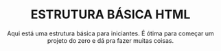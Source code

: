 <h1 align="center"> ESTRUTURA BÁSICA HTML </h1>
<p align="center">Aqui está uma estrutura básica para iniciantes. É ótima para começar um projeto do zero e dá pra fazer muitas coisas.</p>
<align="center" img src="https://user-images.githubusercontent.com/103612874/170153915-fd272ce4-d641-4316-bd2f-beeefb4d0ef1.png">
